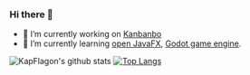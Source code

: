 ### Hi there 👋
<!--
**KapFlagon/KapFlagon** is a ✨ _special_ ✨ repository because its `README.md` (this file) appears on your GitHub profile.

Here are some ideas to get you started:
- 🔭 I’m currently working on ...
- 🌱 I’m currently learning ...
- 👯 I’m looking to collaborate on ...
- 🤔 I’m looking for help with ...
- 💬 Ask me about ...
- 📫 How to reach me: ...
- 😄 Pronouns: ...
- ⚡ Fun fact: ...
-->

- 🔭 I’m currently working on [Kanbanbo](https://github.com/kapflagon/kanbanbo)
- 🌱 I’m currently learning [open JavaFX](https://openjfx.io), [Godot game engine](https://godotengine.org/).

![KapFlagon's github stats](https://github-readme-stats.vercel.app/api?username=KapFlagon)
[![Top Langs](https://github-readme-stats.vercel.app/api/top-langs/?username=KapFlagon)](https://github.com/KapFlagon/github-readme-stats)
